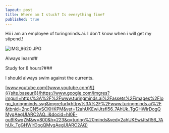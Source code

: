 ```yaml
---
layout: post
title: Where am I stuck? Is everything fine?
published: true
---
```


Hii i am an employee of turingminds.ai. I don't know when i will get my stipend.!

![IMG_9620.JPG]({{site.baseurl}}/_posts/IMG_9620.JPG)

Always learn##

Study for 8 hours?###

I should always swim against the currents.

[www.youtube.com](www.youtube.com)![]({{site.baseurl}}/https://www.google.com/imgres?imgurl=https%3A%2F%2Fwww.turingminds.ai%2Fassets%2Fimages%2Flogo_turingminds.svg&imgrefurl=https%3A%2F%2Fwww.turingminds.ai%2F&tbnid=2nqCN5vSCKHKPM&vet=12ahUKEwiJtsfI56_7AhUk_TgGHWlrDogQMygAegUIARC2AQ..i&docid=hI0E-ou9IKwqZM&w=800&h=223&q=turing%20minds&ved=2ahUKEwiJtsfI56_7AhUk_TgGHWlrDogQMygAegUIARC2AQ)
